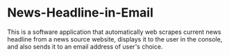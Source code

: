# News-Headline-in-Email
This is a software application that automatically web scrapes current news headline from a news source website, displays it to the user in the console, and also sends it to an email address of user's choice.
